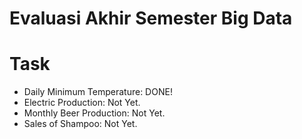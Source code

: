 # Evaluasi Akhir Semester Big Data

# Task
* Daily Minimum Temperature: DONE!
* Electric Production: Not Yet.
* Monthly Beer Production: Not Yet.
* Sales of Shampoo: Not Yet.
